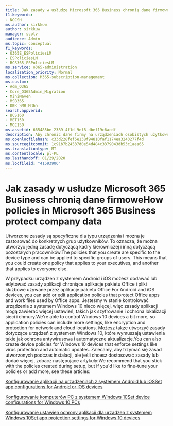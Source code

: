 ```yaml
---
title: Jak zasady w usłudze Microsoft 365 Business chronią dane firmowe
f1.keywords:
- NOCSH
ms.author: sirkkuw
author: sirkkuw
manager: scotv
audience: Admin
ms.topic: conceptual
f1_keywords:
- O365E_ESPoliciesLM
- ESPoliciesLM
- BCS365_ESPoliciesLM
ms.service: o365-administration
localization_priority: Normal
ms.collection: M365-subscription-management
ms.custom:
- Adm_O365
- Core_O365Admin_Migration
- MiniMaven
- MSB365
- OKR_SMB_M365
search.appverid:
- BCS160
- MET150
- MOE150
ms.assetid: 665485be-2389-4f1d-9ef8-dbef19c6acdf
description: Aby chronić dane firmy na urządzeniach osobistych użytkowników, użyj zasad skierowanych do określonych urządzeń i grup zabezpieczeń.
ms.openlocfilehash: c33d228fef5e138f94810faf1174ea3243277f4d
ms.sourcegitcommit: 1c91b7b24537d0e54d484c3379043db53c1aea65
ms.translationtype: MT
ms.contentlocale: pl-PL
ms.lasthandoff: 01/29/2020
ms.locfileid: "41593906"
---
```

# <a name="how-policies-in-microsoft-365-business-protect-company-data"></a><span data-ttu-id="be3c1-103">Jak zasady w usłudze Microsoft 365 Business chronią dane firmowe</span><span class="sxs-lookup"><span data-stu-id="be3c1-103">How policies in Microsoft 365 Business protect company data</span></span>

<span data-ttu-id="be3c1-p101">Utworzone zasady są specyficzne dla typu urządzenia i można je zastosować do konkretnych grup użytkowników. To oznacza, że można utworzyć jedną zasadę dotyczącą kadry kierowniczej i inną dotyczącą pozostałych pracowników.</span><span class="sxs-lookup"><span data-stu-id="be3c1-p101">The policies that you create are specific to the device type and can be applied to specific groups of users. This means that you could create one policy that applies to your executives, and another that applies to everyone else.</span></span>
  
<span data-ttu-id="be3c1-106">W przypadku urządzeń z systemem Android i iOS możesz dodawać lub edytować zasady aplikacji chroniące aplikacje pakietu Office i pliki służbowe używane przez aplikacje pakietu Office.</span><span class="sxs-lookup"><span data-stu-id="be3c1-106">For Android and iOS devices, you can add or edit application policies that protect Office apps and work files used by Office apps.</span></span> <span data-ttu-id="be3c1-107">Jesteśmy w stanie kontrolować urządzenia z systemem Windows 10 nieco więcej, więc zasady aplikacji mogą zawierać więcej ustawień, takich jak szyfrowanie i ochrona lokalizacji sieci i chmury.</span><span class="sxs-lookup"><span data-stu-id="be3c1-107">We're able to control Windows 10 devices a bit more, so application policies can include more settings, like encryption and protection for network and cloud locations.</span></span> <span data-ttu-id="be3c1-108">Możesz także utworzyć zasady dotyczące urządzeń z systemem Windows 10, które wymuszają ustawienia takie jak ochrona antywirusowa i automatyczne aktualizacje.</span><span class="sxs-lookup"><span data-stu-id="be3c1-108">You can also create device policies for Windows 10 devices that enforce settings like virus protection and automatic updates.</span></span> <span data-ttu-id="be3c1-109">Zalecamy, aby trzymać się zasad utworzonych podczas instalacji, ale jeśli chcesz dostosować zasady lub dodać więcej, zobacz następujące artykuły:</span><span class="sxs-lookup"><span data-stu-id="be3c1-109">We recommend that you stick with the policies created during setup, but if you'd like to fine-tune your policies or add more, see these articles:</span></span>
  
[<span data-ttu-id="be3c1-110">Konfigurowanie aplikacji na urządzeniach z systemem Android lub iOS</span><span class="sxs-lookup"><span data-stu-id="be3c1-110">Set app configurations for Android or iOS devices</span></span>](app-protection-settings-for-android-and-ios.md)
  
[<span data-ttu-id="be3c1-111">Konfigurowanie komputerów PC z systemem Windows 10</span><span class="sxs-lookup"><span data-stu-id="be3c1-111">Set device configurations for Windows 10 PCs</span></span>](protection-settings-for-windows-10-pcs.md)
  
[<span data-ttu-id="be3c1-112">Konfigurowanie ustawień ochrony aplikacji dla urządzeń z systemem Windows 10</span><span class="sxs-lookup"><span data-stu-id="be3c1-112">Set app protection settings for Windows 10 devices</span></span>](protection-settings-for-windows-10-devices.md)
  

